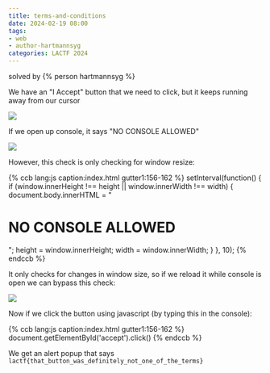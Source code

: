 ```yaml
---
title: terms-and-conditions
date: 2024-02-19 08:00
tags: 
- web
- author-hartmannsyg
categories: LACTF 2024
---
```


solved by {% person hartmannsyg %}

We have an "I Accept" button that we need to click, but it keeps running away from our cursor

![](./static/LACTF2024/terms-and-conditions-0.png)

If we open up console, it says "NO CONSOLE ALLOWED"

![](./static/LACTF2024/terms-and-conditions-1.png)

However, this check is only checking for window resize:

{% ccb lang:js caption:index.html gutter1:156-162 %}
            setInterval(function() {
                if (window.innerHeight !== height || window.innerWidth !== width) {
                    document.body.innerHTML = "<div><h1>NO CONSOLE ALLOWED</h1></div>";
                    height = window.innerHeight;
                    width = window.innerWidth;
                }
            }, 10);
{% endccb %}

It only checks for changes in window size, so if we reload it while console is open we can bypass this check:

![](./static/LACTF2024/terms-and-conditions-2.png)

Now if we click the button using javascript (by typing this in the console):

{% ccb lang:js caption:index.html gutter1:156-162 %}
document.getElementById('accept').click()
{% endccb %}

We get an alert popup that says `lactf{that_button_was_definitely_not_one_of_the_terms}`    